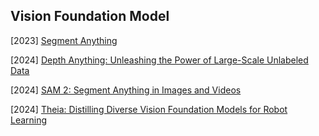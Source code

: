 ## Vision Foundation Model

[2023] [Segment Anything](https://arxiv.org/abs/2304.02643)

[2024] [Depth Anything: Unleashing the Power of Large-Scale Unlabeled Data](https://arxiv.org/abs/2401.10891)

[2024] [SAM 2: Segment Anything in Images and Videos](https://ai.meta.com/sam2/)

[2024] [Theia: Distilling Diverse Vision Foundation Models for Robot Learning](https://arxiv.org/abs/2407.20179)